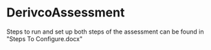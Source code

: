 # DerivcoAssessment

Steps to run and set up both steps of the assessment 
can be found in "Steps To Configure.docx"
